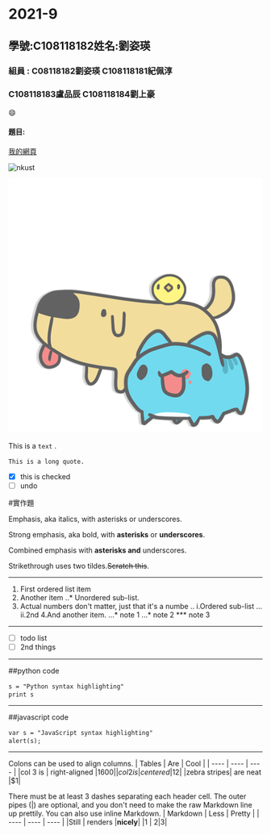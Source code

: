 # 2021-9

## 學號:C108118182姓名:劉姿瑛
### 組員 : C08118182劉姿瑛 C108118181紀佩淳
###           C108118183盧品辰 C108118184劉上豪
 😄 
#### 題目:

[我的網頁](https://www.nkust.edu.tw/)

![nkust](https://www.nkust.edu.tw/var/file/0/1000/img/513/182513897.png)

![capoo jpg](capoo.jpg "capoo")

This is a `text` .

```
This is a long quote.
```

- [x] this is checked
- [ ] undo

#實作題

Emphasis, aka italics, with asterisks or underscores.

Strong emphasis, aka bold, with **asterisks** or **underscores**.

Combined emphasis with **asterisks and** underscores.

Strikethrough uses two tildes.~~Scratch this~~.

- - -
1. First ordered list item
2. Another item
 ..* Unordered sub-list.
3. Actual numbers don't matter, just that it's a numbe
.. i.Ordered sub-list
... ii.2nd
4.And another item.
...* note 1
...* note 2
*** note 3

- - -
- [ ] todo list
- [ ] 2nd things
- - -
##python code
```
s = "Python syntax highlighting"
print s
```

- - -
##javascript code
```
var s = "JavaScript syntax highlighting"
alert(s);
```
- - -
Colons can be used to align columns.
|  Tables   | Are  | Cool |
|  ----  | ----  | ----  |
|col 3 is | right-aligned |$1600|
| col 2 is  | centered |$12|
|zebra stripes|	are neat	|$1|

There must be at least 3 dashes separating each header cell.
The outer pipes (|) are optional, and you don't need to make the
raw Markdown line up prettily. You can also use inline Markdown.
|  Markdown   | Less  | Pretty |
|  ----  | ----  | ----  |
|Still | renders	 |**nicely**|
|1  | 2|3|

